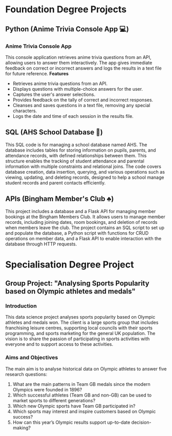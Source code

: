 # Foundation Degree Projects
## Python (Anime Trivia Console App 💻)
### Anime Trivia Console App
This console application retrieves anime trivia questions from an API, allowing users to answer them interactively. 
The app gives immediate feedback on correct or incorrect answers and logs the results in a text file for future reference.
__Features__
- Retrieves anime trivia questions from an API.
- Displays questions with multiple-choice answers for the user.
- Captures the user's answer selections.
- Provides feedback on the tally of correct and incorrect responses.
- Cleanses and saves questions in a text file, removing any special characters.
- Logs the date and time of each session in the results file.

## SQL (AHS School Database 🏫)
This SQL code is for managing a school database named AHS. 
The database includes tables for storing information on pupils, parents, and attendance records, with defined relationships between them. 
This structure enables the tracking of student attendance and parental information with multiple constraints and relational joins.
The code covers database creation, data insertion, querying, and various operations such as viewing, updating, and deleting records, designed to help a school manage student records and parent contacts efficiently.

## APIs (Bingham Member's Club ♣️)
This project includes a database and a Flask API for managing member bookings at the Bingham Members Club. 
It allows users to manage member records, including joining dates, room bookings, and deletion of records when members leave the club. 
The project contains an SQL script to set up and populate the database, a Python script with functions for CRUD operations on member data, and a Flask API to enable interaction with the database through HTTP requests.

# Specialisation Degree Project
## Group Project: "Analysing Sports Popularity based on Olympic athletes and medals"

### Introduction
This data science project analyses sports popularity based on Olympic athletes and medals won. 
The client is a large sports group that includes franchising leisure centres, supporting local councils with their sports programming, and sports marketing for the general UK population. 
The vision is to share the passion of participating in sports activities with everyone and to support access to these activities.

### Aims and Objectives
The main aim is to analyse historical data on Olympic athletes to answer five research questions:
1. What are the main patterns in Team GB medals since the modern Olympics were founded in 1896?
2. Which successful athletes (Team GB and non-GB) can be used to market sports to different generations?
3. Which new Olympic sports have Team GB participated in?
4. Which sports may interest and inspire customers based on Olympic success?
5. How can this year’s Olympic results support up-to-date decision-making?
